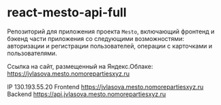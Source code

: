 # react-mesto-api-full
Репозиторий для приложения проекта `Mesto`, включающий фронтенд и бэкенд части приложения со следующими возможностями: авторизации и регистрации пользователей, операции с карточками и пользователями.
  
Cсылка на сайт, размещенный на Яндекс.Облаке: https://jvlasova.mesto.nomorepartiesxyz.ru

IP 130.193.55.20
Frontend https://jvlasova.mesto.nomorepartiesxyz.ru
Backend https://api.jvlasova.mesto.nomorepartiesxyz.ru
